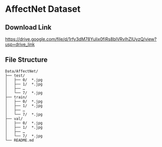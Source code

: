 # AffectNet Dataset

## Download Link
https://drive.google.com/file/d/1rfy3dM78YuIix0fiRs8blVRvlhZIUyzQ/view?usp=drive_link

## File Structure

```
Data/AffectNet/
├── test/
│   ├── 0/  *.jpg 
│   ├── 1/  *.jpg
│   ├── …  
│   └── 7/  *.jpg
├── train/
│   ├── 0/  *.jpg
│   ├── 1/  *.jpg
│   ├── …  
│   └── 7/  *.jpg
├── val/
│   ├── 0/  *.jpg
│   ├── 1/  *.jpg
│   ├── …  
│   └── 7/  *.jpg
└── README.md
```